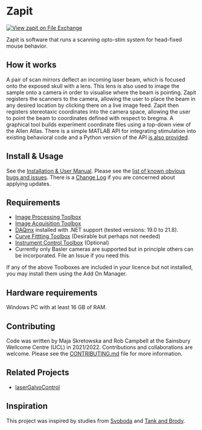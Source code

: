 # Zapit
[![View zapit on File Exchange](https://www.mathworks.com/matlabcentral/images/matlab-file-exchange.svg)](https://uk.mathworks.com/matlabcentral/fileexchange/122142-zapit)

Zapit is software that runs a scanning opto-stim system for head-fixed mouse behavior.

## How it works
A pair of scan mirrors deflect an incoming laser beam, which is focused onto the exposed skull with a lens.
This lens is also used to image the sample onto a camera in order to visualise where the beam is pointing.
Zapit registers the scanners to the camera, allowing the user to place the beam in any desired location by clicking there on a live image feed.
Zapit then registers stereotaxic coordinates into the camera space, allowing the user to point the beam to coordinates defined with respect to bregma. 
A graphical tool builds experiment coordinate files using a top-down view of the Allen Atlas.
There is a simple MATLAB API for integrating stimulation into existing behavioral code and a Python version of the API [is also provided](https://github.com/Zapit-Optostim/zapit-Python-Bridge).


## Install & Usage
See the [Installation & User Manual](https://zapit.gitbook.io/user-guide/).
Please see the [list of known obvious bugs and issues](https://github.com/Zapit-Optostim/zapit/issues?q=is%3Aissue+is%3Aopen+label%3A%22Known+obvious+issue%22).
There is a [Change Log](CHANGELOG.md) if you are concerned about applying updates.


## Requirements
* [Image Processing Toolbox](https://www.mathworks.com/help/images/index.html)
* [Image Acquisition Toolbox](https://www.mathworks.com/products/image-acquisition.html)
* [DAQmx](https://www.ni.com/en-gb/support/downloads/drivers/download.ni-daqmx.html) installed with .NET support (tested versions: 19.0 to 21.8).
* [Curve Fittting Toolbox](https://www.mathworks.com/help/curvefit/) (Desirable but perhaps not needed)
* [Instrument Control Toolbox](https://uk.mathworks.com/products/instrument.html) (Optional)
* Currently only Basler cameras are supported but in principle others can be incorporated. File an Issue if you need this. 

If any of the above Toolboxes are included in your licence but not installed, you may install them using the Add On Manager.

## Hardware requirements
Windows PC with at least 16 GB of RAM.

## Contributing
Code was written by Maja Skretowska and Rob Campbell at the Sainsbury Wellcome Centre (UCL) in 2021/2022.
Contributions and collaborations are welcome.
Please see the [CONTRIBUTING.md](CONTRIBUTING.md) file for more information.


## Related Projects
* [laserGalvoControl](https://github.com/BrainCOGS/laserGalvoControl)


## Inspiration
This project was inspired by studies from [Svoboda](https://www.cell.com/neuron/fulltext/S0896-6273(13)00924-0) and [Tank and Brody](https://elifesciences.org/articles/70263). 

